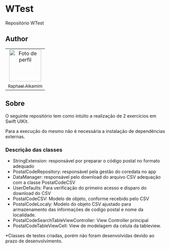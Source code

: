 # WTest
Repositório WTest

## Author
 <table>
   <tr>
     <td align="center">
       <a href="https://github.com/raphaelalkamim">
         <img src="https://avatars.githubusercontent.com/u/83611337?v=4" height="auto" width="100" style="corner-radius:50%" alt="Foto de perfil"/<br>
         <sub>
           <br> 
           Raphael Alkamim 
           </br>
         </sub>
       </a>
     </td>
    </tr>
 </table>
 
## Sobre
O seguinte repositório tem como intúito a realização de 2 exercícios em Swift UIKit.

Para a execução do mesmo não é necessária a instalação de dependências externas.

### Descrição das classes
- StringExtension: responsável por preparar o código postal no formato adequado
- PostalCodeRepository: responsável pela gestão do coredata no app
- DataManager: responsável pelo download do arquivo CSV adequação com a classe PostalCodeCSV
- UserDefaults: Para verificação do primeiro acesso e disparo do download do CSV
- PostalCodeCSV: Modelo de objeto, conforme recebido pelo CSV
- PostalCodeLocaly: Modelo do objeto CSV ajustado para armazenamento das informações de codigo postal e nome da localidade.
- PostalCodeSearchTableViewController: View Controller principal
- PostalCodeTableViewCell: View de modelagem da celula da tableview.

*Classes de testes criadas, porém não foram desenvolvidas devido ao prazo de desenvolvimento.
